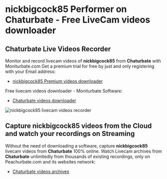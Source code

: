 # nickbigcock85 Performer on Chaturbate - Free LiveCam videos downloader

## Chaturbate Live Videos Recorder

Monitor and record livecam videos of **nickbigcock85** from **Chaturbate** with Moniturbate.com
Get a premium trial for free by just and only registering with your Email address:
* [nickbigcock85 Premium videos downloader](https://moniturbate.com/request-demo-licence-key.html)

Free livecam videos downloader - Moniturbate Software:
* [Chaturbate videos downloader](https://moniturbate.com/moniturbate-download-software.html)

![nickbigcock85 livecam videos recorder](https://peachurnet.com/templates/moniturbate-software.png)


## Capture nickbigcock85 videos from the Cloud and watch your recordings on Streaming

Without the need of downloading a software, capture **nickbigcock85** livecam videos from **Chaturbate** 100% online.
Watch Livecam archives from **Chaturbate** unlimitedly from thousands of existing recordings, only on Peachurbate.com and its websites network:
* [Chaturbate videos archives](https://peachurnet.com/)